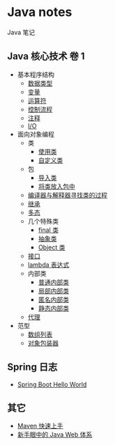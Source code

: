 # Java notes

Java 笔记

## Java 核心技术 卷 1

- 基本程序结构
    - [数据类型](./corejava/basic-program-structure/datatype.md)
    - [变量](./corejava/basic-program-structure/variable.md)
    - [运算符](./corejava/basic-program-structure/operator.md)
    - [控制流程](./corejava/basic-program-structure/control-flow.md)
    - [注释](./corejava/basic-program-structure/comment.md)
    - [I/O](./corejava/basic-program-structure/io.md)
- 面向对象编程
    - 类
        - [使用类](./corejava/object-oriented/class/use-class.md)
        - [自定义类](./corejava/object-oriented/class/custom-class.md)
    - 包
        - [导入类](./corejava/object-oriented/package/import-class.md)
        - [将类放入包中](./corejava/object-oriented/package/put-class-into-package.md)
    - [编译器与解释器寻找类的过程](./corejava/object-oriented/how-compiler-and-vm-find-class.md)
    - [继承](./corejava/object-oriented/inheritance.md)
    - [多态](./corejava/object-oriented/polymorphism.md)
    - 几个特殊类
        - [final 类](./corejava/object-oriented//special-classes/final-class.md)
        - [抽象类](./corejava/object-oriented/special-classes/abstract-class.md)
        - [Object 类](./corejava/object-oriented/special-classes/object-class.md)
    - [接口](./corejava/object-oriented/interface.md)
    - [lambda 表达式](./corejava/object-oriented/lambda-expression.md)
    - 内部类
        - [普通内部类](./corejava/object-oriented/inner-class/inner-class.md)
        - [局部内部类](./corejava/object-oriented/inner-class/local-inner-class.md)
        - [匿名内部类](./corejava/object-oriented/inner-class/anonymous-inner-class.md)
        - [静态内部类](./corejava/object-oriented/inner-class/static-inner-class.md)
    - [代理](./corejava/object-oriented/proxy.md)
- 范型
    - [数组列表](./corejava/paradigm/array-list.md)
    - [对象包装器](./corejava/paradigm/object-wrapper.md)

## Spring 日志

- [Spring Boot Hello World](./spring/spring-boot-hello-world.md)

## 其它

- [Maven 快速上手](./other/maven-get-started.md)
- [新手眼中的 Java Web 体系](./other/java-web-ecosystem-in-beginer-s-eyes.md)

